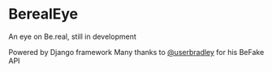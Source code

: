 # BerealEye
An eye on Be.real, still in development

Powered by Django framework
Many thanks to [@userbradley](https://github.com/userbradley/) for his BeFake API
